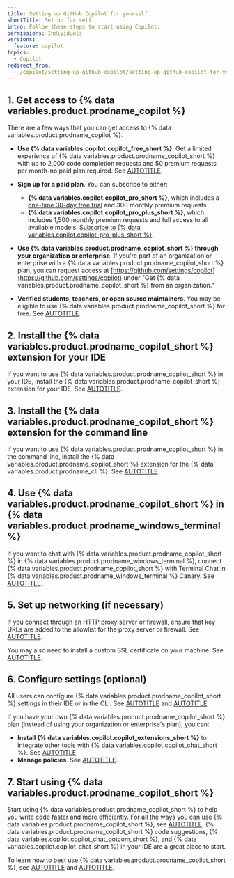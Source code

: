 ```yaml
---
title: Setting up GitHub Copilot for yourself
shortTitle: Set up for self
intro: Follow these steps to start using Copilot.
permissions: Individuals
versions:
  feature: copilot
topics:
  - Copilot
redirect_from:
  - /copilot/setting-up-github-copilot/setting-up-github-copilot-for-yourself
---
```


## 1. Get access to {% data variables.product.prodname_copilot %}

There are a few ways that you can get access to {% data variables.product.prodname_copilot %}:

* **Use {% data variables.copilot.copilot_free_short %}**. Get a limited experience of {% data variables.product.prodname_copilot_short %} with up to 2,000 code completion requests and 50 premium requests per month-no paid plan required. See [AUTOTITLE](/copilot/managing-copilot/managing-copilot-as-an-individual-subscriber/about-github-copilot-free).

* **Sign up for a paid plan**. You can subscribe to either:

  * **{% data variables.copilot.copilot_pro_short %}**, which includes a <a href="https://github.com/github-copilot/signup?ref_cta=Copilot+trial&ref_loc=about+github+copilot&ref_page=docs" target="_blank"><span>one-time 30-day free trial</span></a> and 300 monthly premium requests.
  * **{% data variables.copilot.copilot_pro_plus_short %}**, which includes 1,500 monthly premium requests and full access to all available models. [Subscribe to {% data variables.copilot.copilot_pro_plus_short %}](https://github.com/github-copilot/signup?ref_cta=Copilot+Pro%2B&ref_loc=subscriptions+page&ref_page=docs).

* **Use {% data variables.product.prodname_copilot_short %} through your organization or enterprise**. If you're part of an organization or enterprise with a {% data variables.product.prodname_copilot_short %} plan, you can request access at [https://github.com/settings/copilot](https://github.com/settings/copilot) under "Get {% data variables.product.prodname_copilot_short %} from an organization."

* **Verified students, teachers, or open source maintainers**. You may be eligible to use {% data variables.product.prodname_copilot_short %} for free. See [AUTOTITLE](/copilot/managing-copilot/managing-copilot-as-an-individual-subscriber/getting-free-access-to-copilot-as-a-student-teacher-or-maintainer).

## 2. Install the {% data variables.product.prodname_copilot_short %} extension for your IDE

If you want to use {% data variables.product.prodname_copilot_short %} in your IDE, install the {% data variables.product.prodname_copilot_short %} extension for your IDE. See [AUTOTITLE](/copilot/managing-copilot/configure-personal-settings/installing-the-github-copilot-extension-in-your-environment).

## 3. Install the {% data variables.product.prodname_copilot_short %} extension for the command line

If you want to use {% data variables.product.prodname_copilot_short %} in the command line, install the {% data variables.product.prodname_copilot_short %} extension for the {% data variables.product.prodname_cli %}. See [AUTOTITLE](/copilot/managing-copilot/configure-personal-settings/installing-github-copilot-in-the-cli).

## 4. Use {% data variables.product.prodname_copilot_short %} in {% data variables.product.prodname_windows_terminal %}

If you want to chat with {% data variables.product.prodname_copilot_short %} in {% data variables.product.prodname_windows_terminal %}, connect {% data variables.product.prodname_copilot_short %} with Terminal Chat in {% data variables.product.prodname_windows_terminal %} Canary. See [AUTOTITLE](/copilot/quickstart?tool=windowsterminal).

## 5. Set up networking (if necessary)

If you connect through an HTTP proxy server or firewall, ensure that key URLs are added to the allowlist for the proxy server or firewall. See [AUTOTITLE](/copilot/managing-copilot/managing-github-copilot-in-your-organization/configuring-your-proxy-server-or-firewall-for-copilot).

You may also need to install a custom SSL certificate on your machine. See [AUTOTITLE](/copilot/managing-copilot/configure-personal-settings/configuring-network-settings-for-github-copilot#installing-custom-certificates).

## 6. Configure settings (optional)

All users can configure {% data variables.product.prodname_copilot_short %} settings in their IDE or in the CLI. See [AUTOTITLE](/copilot/managing-copilot/configure-personal-settings/configuring-github-copilot-in-your-environment) and [AUTOTITLE](/copilot/managing-copilot/configure-personal-settings/configuring-github-copilot-in-the-cli).

If you have your own {% data variables.product.prodname_copilot_short %} plan (instead of using your organization or enterprise's plan), you can:

* **Install {% data variables.copilot.copilot_extensions_short %}** to integrate other tools with {% data variables.copilot.copilot_chat_short %}. See [AUTOTITLE](/copilot/managing-copilot/managing-copilot-as-an-individual-subscriber/installing-github-copilot-extensions-for-your-personal-account).
* **Manage policies**. See [AUTOTITLE](/copilot/managing-copilot/managing-copilot-as-an-individual-subscriber/managing-copilot-policies-as-an-individual-subscriber).

## 7. Start using {% data variables.product.prodname_copilot_short %}

Start using {% data variables.product.prodname_copilot_short %} to help you write code faster and more efficiently. For all the ways you can use {% data variables.product.prodname_copilot_short %}, see [AUTOTITLE](/copilot/using-github-copilot). {% data variables.product.prodname_copilot_short %} code suggestions, {% data variables.copilot.copilot_chat_dotcom_short %}, and {% data variables.copilot.copilot_chat_short %} in your IDE are a great place to start.

To learn how to best use {% data variables.product.prodname_copilot_short %}, see [AUTOTITLE](/copilot/using-github-copilot/best-practices-for-using-github-copilot) and [AUTOTITLE](/copilot/using-github-copilot/copilot-chat/prompt-engineering-for-copilot-chat).
